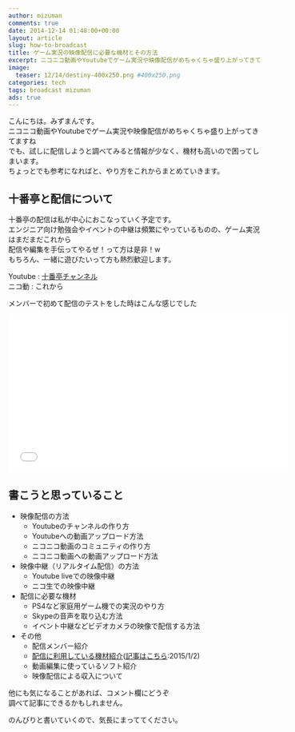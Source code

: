```yaml
---
author: mizuman
comments: true
date: 2014-12-14 01:48:00+00:00
layout: article
slug: how-to-broadcast
title: ゲーム実況の映像配信に必要な機材とその方法
excerpt: ニコニコ動画やYoutubeでゲーム実況や映像配信がめちゃくちゃ盛り上がってきてますね。でも、試しに配信しようと調べてみると情報が少なく、機材も高いので困ってしまいます。 そこで、ちょっとでも参考になればと、やり方をこれからまとめていきます。
image:
  teaser: 12/14/destiny-400x250.png #400x250.png
categories: tech
tags: broadcast mizuman
ads: true
---
```


こんにちは。みずまんです。  
ニコニコ動画やYoutubeでゲーム実況や映像配信がめちゃくちゃ盛り上がってきてますね  
でも、試しに配信しようと調べてみると情報が少なく、機材も高いので困ってしまいます。  
ちょっとでも参考になればと、やり方をこれからまとめていきます。

<!--more-->

## 十番亭と配信について

十番亭の配信は私が中心におこなっていく予定です。  
エンジニア向け勉強会やイベントの中継は頻繁にやっているものの、ゲーム実況はまだまだこれから  
配信や編集を手伝ってやるぜ！って方は是非！w  
もちろん、一緒に遊びたいって方も熱烈歓迎します。

Youtube : [十番亭チャンネル](https://www.youtube.com/channel/UC-vxS0c8M-D1Ng_udqw2OdA)  
ニコ動 : これから

メンバーで初めて配信のテストをした時はこんな感じでした  

<div class="bt-video-container"><iframe width="560" height="315" src="//www.youtube.com/embed/9aV0lLX4kXA" frameborder="0" allowfullscreen></iframe></div>

## 書こうと思っていること

* 映像配信の方法
  * Youtubeのチャンネルの作り方
  * Youtubeへの動画アップロード方法
  * ニコニコ動画のコミュニティの作り方
  * ニコニコ動画への動画アップロード方法
* 映像中継（リアルタイム配信）の方法
  * Youtube liveでの映像中継
  * ニコ生での映像中継
* 配信に必要な機材
  * PS4など家庭用ゲーム機での実況のやり方
  * Skypeの音声を取り込む方法
  * イベント中継などビデオカメラの映像で配信する方法
* その他
  * 配信メンバー紹介
  * [配信に利用している機材紹介](/2015/01/02/broadcast-devices/)([記事はこちら](/2015/01/02/broadcast-devices/):2015/1/2)
  * 動画編集に使っているソフト紹介
  * 映像配信による収入について

他にも気になることがあれば、コメント欄にどうぞ  
調べて記事にできるかもしれません。

のんびりと書いていくので、気長にまっててください。
